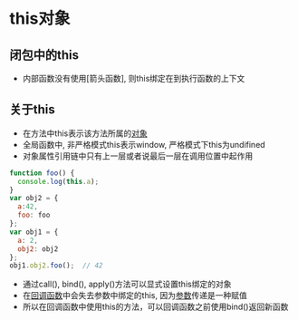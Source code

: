 # this对象

## 闭包中的this

- 内部函数没有使用[箭头函数], 则this绑定在到执行函数的上下文

## 关于this

- 在方法中this表示该方法所属的[对象](javascript_object.md)
- 全局函数中, 非严格模式this表示window, 严格模式下this为undifined
- 对象属性引用链中只有上一层或者说最后一层在调用位置中起作用

```javascript
function foo() {
  console.log(this.a);
}
var obj2 = {
  a:42,
  foo: foo
};
var obj1 = {
  a: 2,
  obj2: obj2
};
obj1.obj2.foo();  // 42
```

- 通过call(), bind(), apply()方法可以显式设置this绑定的对象
- 在[回调函数](callback_function.md)中会失去参数中绑定的this, 因为[参数](JavaScript_Arguments_Object.md)传递是一种赋值 
- 所以在回调函数中使用this的方法，可以回调函数之前使用bind()返回新函数
